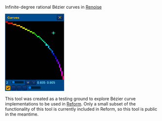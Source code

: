 Infinite-degree rational Bézier curves in [Renoise](https://www.renoise.com/products/renoise)

![Curves Demo](Artwork/curves-demo.apng)

This tool was created as a testing ground to explore Bézier curve implementations to be used in [Reform](https://www.github.com/m-o-marmalade/reform). Only a small subset of the functionality of this tool is currently included in Reform, so this tool is public in the meantime.
